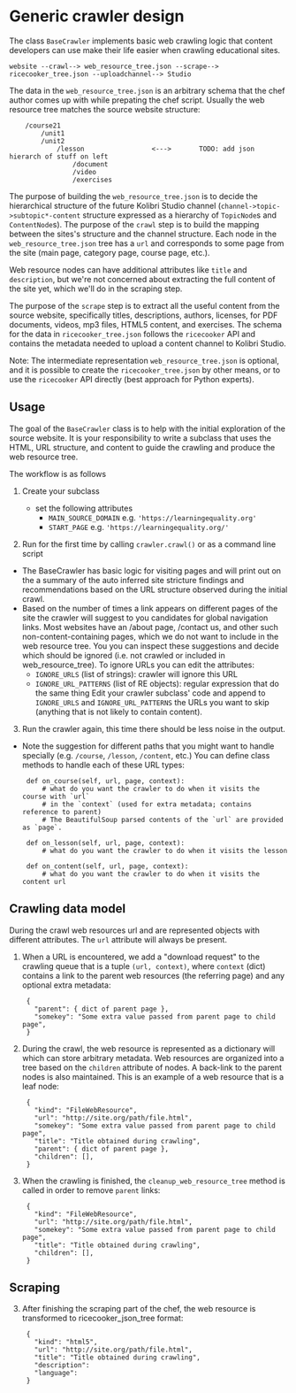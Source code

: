 
Generic crawler design
======================

The class `BaseCrawler` implements basic web crawling logic that content
developers can use make their life easier when crawling educational sites.


    website --crawl--> web_resource_tree.json --scrape--> ricecooker_tree.json --uploadchannel--> Studio

The data in the `web_resource_tree.json` is an arbitrary schema that the chef
author comes up with while prepating the chef script. Usually the web resource
tree matches the source website structure:

        /course21
            /unit1
            /unit2
                /lesson                 <--->       TODO: add json hierarch of stuff on left
                    /document
                    /video
                    /exercises

The purpose of building the `web_resource_tree.json` is to decide the hierarchical
structure of the future Kolibri Studio channel (`channel->topic->subtopic*-content`
structure expressed as a hierarchy of `TopicNode`s and `ContentNode`s).
The purpose of the `crawl` step is to build the mapping between the sites's structure
and the channel structure. Each node in the `web_resource_tree.json` tree has a `url`
and corresponds to some page from the site (main page, category page, course page, etc.).

Web resource nodes can have additional attributes like `title` and `description`,
but we're not concerned about extracting the full content of the site yet, which
we'll do in the scraping step.

The purpose of the `scrape` step is to extract all the useful content from the
source website, specifically titles, descriptions, authors, licenses, for
PDF documents, videos, mp3 files, HTML5 content, and exercises.
The schema for the data in `ricecooker_tree.json` follows the `ricecooker` API
and contains the metadata needed to upload a content channel to Kolibri Studio.

Note: The intermediate representation `web_resource_tree.json` is optional, and
it is possible to create the `ricecooker_tree.json` by other means,
or to use the `ricecooker` API directly (best approach for Python experts).







Usage
-----
The goal of the `BaseCrawler` class is to help with the initial exploration of
the source website. It is your responsibility to write a subclass that uses the HTML,
URL structure, and content to guide the crawling and produce the web resource tree.

The workflow is as follows

1. Create your subclass
   - set the following attributes
     - `MAIN_SOURCE_DOMAIN` e.g. `'https://learningequality.org'`
     - `START_PAGE` e.g. `'https://learningequality.org/'`

2. Run for the first time by calling `crawler.crawl()` or as a command line script
  - The BaseCrawler has basic logic for visiting pages and will print out on the
    a summary of the auto inferred site stricture findings and recommendations
    based on the URL structure observed during the initial crawl.
  - Based on the number of times a link appears on different pages of the site
    the crawler will suggest to you candidates for global navigation links.
    Most websites have an /about page, /contact us,  and other such non-content-containing pages,
    which we do not want to include in the web resource tree.
    You you can inspect these suggestions and decide which should be ignored
    (i.e. not crawled or included in web_resource_tree).
    To ignore URLs you can edit the attributes:
      - `IGNORE_URLS` (list of strings): crawler will ignore this URL
      - `IGNORE_URL_PATTERNS` (list of RE objects): regular expression that do the same thing
    Edit your crawler subclass' code and append to `IGNORE_URLS` and `IGNORE_URL_PATTERNS`
    the URLs you want to skip (anything that is not likely to contain content).

3. Run the crawler again, this time there should be less noise in the output.
  - Note the suggestion for different paths that you might want to handle specially
    (e.g. `/course`, `/lesson`, `/content`, etc.)
    You can define class methods to handle each of these URL types:

         def on_course(self, url, page, context):
             # what do you want the crawler to do when it visits the  course with `url`
             # in the `context` (used for extra metadata; contains reference to parent)
             # The BeautifulSoup parsed contents of the `url` are provided as `page`.

         def on_lesson(self, url, page, context):
             # what do you want the crawler to do when it visits the lesson

         def on_content(self, url, page, context):
             # what do you want the crawler to do when it visits the content url



Crawling data model
-------------------

During the crawl web resources url and are represented objects with different
attributes. The `url` attribute will always be present.

1. When a URL is encountered, we add a "download request" to the crawling queue
   that is a tuple `(url, context)`, where `context` (dict) contains a link to
   the parent web resources (the referring page) and any optional extra metadata:

        {
          "parent": { dict of parent page },
          "somekey": "Some extra value passed from parent page to child page",
        }

2. During the crawl, the web resource is represented as a dictionary will which
   can store arbitrary metadata. Web resources are organized into a tree based
   on the `children` attribute of nodes. A back-link to the parent nodes is also
   maintained. This is an example of a web resource that is a leaf node:

        {
          "kind": "FileWebResource",
          "url": "http://site.org/path/file.html",
          "somekey": "Some extra value passed from parent page to child page",
          "title": "Title obtained during crawling",
          "parent": { dict of parent page },
          "children": [],
        }

3. When the crawling is finished, the `cleanup_web_resource_tree` method is called
   in order to remove `parent` links:

        {
          "kind": "FileWebResource",
          "url": "http://site.org/path/file.html",
          "somekey": "Some extra value passed from parent page to child page",
          "title": "Title obtained during crawling",
          "children": [],
        }



Scraping
--------

3. After finishing the scraping part of the chef, the web resource is transformed
to ricecooker_json_tree format:

        {
          "kind": "html5",
          "url": "http://site.org/path/file.html",
          "title": "Title obtained during crawling",
          "description":
          "language":
        }

